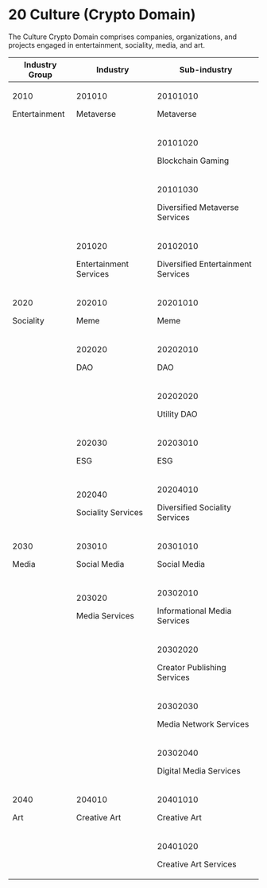 # 20 Culture (Crypto Domain)

The Culture Crypto Domain comprises companies, organizations, and projects engaged in entertainment, sociality, media, and art.

| Industry Group                  | Industry                                   | Sub-industry                                             |
| ------------------------------- | ------------------------------------------ | -------------------------------------------------------- |
| <p>2010</p><p>Entertainment</p> | <p>201010</p><p>Metaverse</p>              | <p>20101010</p><p>Metaverse</p>                          |
|                                 |                                            | <p>20101020</p><p>Blockchain Gaming</p>                  |
|                                 |                                            | <p>20101030</p><p>Diversified Metaverse Services</p>     |
|                                 | <p>201020</p><p>Entertainment Services</p> | <p>20102010</p><p>Diversified Entertainment Services</p> |
| <p>2020</p><p>Sociality</p>     | <p>202010</p><p>Meme</p>                   | <p>20201010</p><p>Meme</p>                               |
|                                 | <p>202020</p><p>DAO</p>                    | <p>20202010</p><p>DAO</p>                                |
|                                 |                                            | <p>20202020</p><p>Utility DAO</p>                        |
|                                 | <p>202030</p><p>ESG</p>                    | <p>20203010</p><p>ESG</p>                                |
|                                 | <p>202040</p><p>Sociality Services</p>     | <p>20204010</p><p>Diversified Sociality Services</p>     |
| <p>2030</p><p>Media</p>         | <p>203010</p><p>Social Media</p>           | <p>20301010</p><p>Social Media</p>                       |
|                                 | <p>203020</p><p>Media Services</p>         | <p>20302010</p><p>Informational Media Services</p>       |
|                                 |                                            | <p>20302020</p><p>Creator Publishing Services</p>        |
|                                 |                                            | <p>20302030</p><p>Media Network Services</p>             |
|                                 |                                            | <p>20302040</p><p>Digital Media Services</p>             |
| <p>2040</p><p>Art</p>           | <p>204010</p><p>Creative Art</p>           | <p>20401010</p><p>Creative Art</p>                       |
|                                 |                                            | <p>20401020</p><p>Creative Art Services</p>              |
